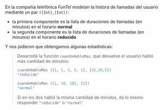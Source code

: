 En la compañía telefónica _FunTel_ modelan la histora de llamadas del usuario mediante un par `([Int],[Int])`:
  
  * la primera componente es la lista de duraciones de llamadas (en minutos) en el horario **normal**
  * la segunda componente es la lista de duraciones de llamadas (en minutos) en el horario **reducido**
 
Y nos pidieron que obtengamos algunas estadísticas:

> Desarrollá la función `cuandoHabloMas`, que devuelve el usuario habló más cantidad de minutos:
>
> ```haskell
> cuandoHabloMas ([1, 1, 3, 5, 1], [32,20,5])
> "reducido"
>
> cuandoHabloMas ([1, 10, 10], [2])
> "normal"
>```
> 
> Si en los dos habló la misma cantidad de minutos, da lo mismo responder `"reducido"` o `"normal"`